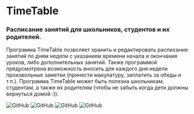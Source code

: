 # TimeTable

### Расписание занятий для школьников, студентов и их родителей.

Программа TimeTable позволяет хранить и редактировать расписание занятий по дням недели с указанием времени начала и окончания уроков, либо дополнительных занятий. Также программой предусмотрена возможность вносить для каждого дня недели произвольные заметки (принести макулатуру, заплатить за обеды и т.п.). Программа TimeTable может быть полезна школьникам, студентам, а также их родителям (чтобы не забыть когда дети должны вернуться домой :)).

![GitHub](/images/TimeTable1.png)
![GitHub](/images/TimeTable2.png)
![GitHub](/images/TimeTable3.png)
![GitHub](/images/TimeTable4.png)
